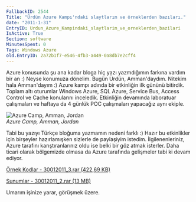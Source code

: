 ```yaml
---
FallbackID: 2544
Title: "Ürdün Azure Kampı'ndaki slaytlarım ve örneklerden bazıları."
date: "2011-1-31"
EntryID: Urdun_Azure_Kampindaki_slaytlarim_ve_orneklerden_bazilari
IsActive: True
Section: software
MinutesSpent: 0
Tags: Windows Azure
old.EntryID: 2a72b1f7-e546-4fb3-a449-0a8db7e2cff4
---
```

Azure konusunda şu ana kadar bloga hiç yazı yazmdığımın farkına vardım
bir an :) Neyse konumuza dönelim. Bugün Ürdün, Amman'daydım. Nitekim
hala Amman'dayım :) Azure kampı adında bir etkinliğin ilk gününü
bitirdik. Toplam altı oturumlar Windows Azure, SQL Azure, Service Bus,
Access Control ve Cache konularını inceledik. Etkinliğin devamında
laboratuar çalışmaları ve haftaya da 4 günlük POC çalışmaları yapacağız
aynı ekiple.

![Azure Camp, Amman,
Jordan](media/Urdun_Azure_Kampindaki_slaytlarim_ve_orneklerden_bazilari/30012011_1.jpg)\
*Azure Camp, Amman, Jordan*

Tabi bu yazıyı Türkçe bloğuma yazmamın nedeni farklı :) Hazır bu
etkinlikler için birşeyler hazırlamışken sizlerle de paylaşiyim istedim.
İlgilenenleriniz, Azure tarafını karıştıranlarınız oldu ise belki bir
göz atmak isterler. Daha ticari olarak bölgemizde olmasa da Azure
tarafında gelişmeler tabi ki devam ediyor.

[Örnek Kodlar - 30012011\_3.rar (422,69
KB)](media/Urdun_Azure_Kampindaki_slaytlarim_ve_orneklerden_bazilari/30012011_3.rar)

[Sunumlar - 30012011\_2.rar (13
MB)](media/Urdun_Azure_Kampindaki_slaytlarim_ve_orneklerden_bazilari/30012011_2.rar)

Umarım işinize yarar, görüşmek üzere.



